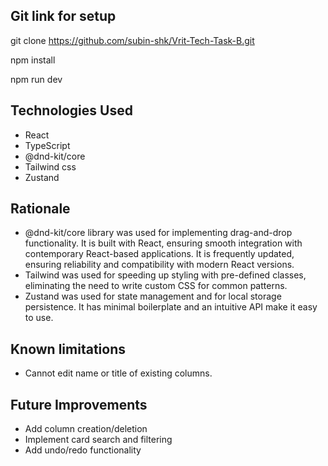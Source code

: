 <h2>Git link for setup</h2>

git clone https://github.com/subin-shk/Vrit-Tech-Task-B.git

npm install

npm run dev


<h2>Technologies Used</h2>

- React
- TypeScript
- @dnd-kit/core
- Tailwind css
- Zustand

<h2>Rationale</h2>

-  @dnd-kit/core library was used for implementing drag-and-drop functionality. It is built with React, ensuring smooth integration with contemporary React-based applications. It is frequently   updated, ensuring reliability and compatibility with modern React versions.
-  Tailwind was used for speeding up styling with pre-defined classes, eliminating the need to write custom CSS for common patterns.
-  Zustand was used for state management and for local storage persistence. It has minimal boilerplate and an intuitive API make it easy to use.

<h2>Known limitations</h2>

- Cannot edit name or title of existing columns.

<h2>Future Improvements</h2>

- Add column creation/deletion
- Implement card search and filtering
- Add undo/redo functionality




